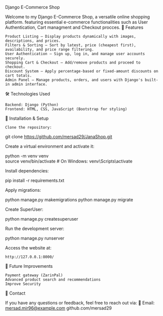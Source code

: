 Django E-Commerce Shop

Welcome to my Django E-Commerce Shop, a versatile online shopping platform. featuring essential e-commerce functionalities such as User Authentication, Cart managment and Checkout procces.
🔹 Features

    Product Listing – Display products dynamically with images, descriptions, and prices.
    Filters & Sorting – Sort by latest, price (cheapest first), availability, and price range filtering.
    User Authentication – Sign up, log in, and manage user accounts securely.
    Shopping Cart & Checkout – Add/remove products and proceed to checkout.
    Discount System – Apply percentage-based or fixed-amount discounts on cart totals.
    Admin Panel – Manage products, orders, and users with Django's built-in admin interface.

🛠️ Technologies Used

    Backend: Django (Python)
    Frontend: HTML, CSS, JavaScript (Bootstrap for styling)

📂 Installation & Setup

    Clone the repository:

git clone https://github.com/mersad29/JanaShop.git

Create a virtual environment and activate it:

python -m venv venv  
source venv/bin/activate  # On Windows: venv\Scripts\activate

Install dependencies:

pip install -r requirements.txt

Apply migrations:

python manage.py makemigrations
python manage.py migrate

Create SuperUser:

python manage.py createsuperuser

Run the development server:

python manage.py runserver

Access the website at:

    http://127.0.0.1:8000/

📌 Future Improvements

    Payment gateway (ZarinPal)
    Advanced product search and recommendations
    Improve Security

📧 Contact

If you have any questions or feedback, feel free to reach out via:
📩 Email: mersad.mir96@example.com
github.com/mersad29
